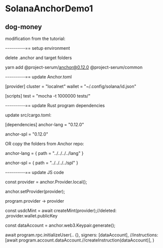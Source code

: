 # SolanaAnchorDemo1

## dog-money

modification from the tutorial:

----------== setup environment

delete .anchor and target folders

yarn add @project-serum/anchor@0.12.0 @project-serum/common

----------== update Anchor.toml

[provider]
cluster = "localnet"
wallet = "~/.config/solana/id.json"

[scripts]
test = "mocha -t 1000000 tests/"

----------== update Rust program dependencies

update src/cargo.toml:

[dependencies]
anchor-lang = "0.12.0"

anchor-spl = "0.12.0"

OR copy the folders from Anchor repo:

anchor-lang = { path = "../../../../lang" }

anchor-spl = { path = "../../../../spl" }

----------== update JS code

const provider = anchor.Provider.local();

anchor.setProvider(provider);

program.provider -> provider

const usdcMint = await createMint(provider);//deleted: ,provider.wallet.publicKey

const dataAccount = anchor.web3.Keypair.generate();

await program.rpc.initializeUser(.. {},
      signers: [dataAccount],
      //instructions: [await program.account.dataAccount.//createInstruction(dataAccount)],
)

